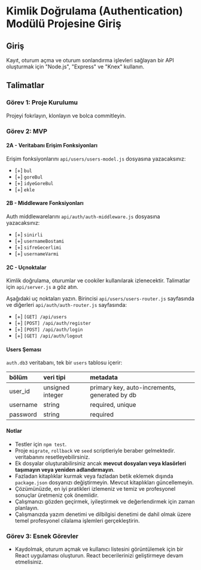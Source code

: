 # Kimlik Doğrulama (Authentication) Modülü Projesine Giriş

## Giriş

Kayıt, oturum açma ve oturum sonlandırma işlevleri sağlayan bir API oluşturmak için "Node.js", "Express" ve "Knex" kullanın.

## Talimatlar

### Görev 1: Proje Kurulumu

Projeyi fokrlayın, klonlayın ve bolca commitleyin.

### Görev 2: MVP

#### 2A - Veritabanı Erişim Fonksiyonları

Erişim fonksiyonlarını `api/users/users-model.js` dosyasına yazacaksınız:

- [+] `bul`
- [+] `goreBul`
- [+] `idyeGoreBul`
- [+] `ekle`

#### 2B - Middleware Fonksiyonları

Auth middlewarelarını `api/auth/auth-middleware.js` dosyasına yazacaksınız:

- [+] `sinirli`
- [+] `usernameBostami`
- [+] `sifreGecerlimi`
- [+] `usernameVarmi`

#### 2C - Uçnoktalar

Kimlik doğrulama, oturumlar ve cookiler kullanılarak izlenecektir. Talimatlar için `api/server.js` a göz atın.

Aşağıdaki uç noktaları yazın. Birincisi `api/users/users-router.js` sayfasında ve diğerleri `api/auth/auth-router.js` sayfasında:

- [+] `[GET] /api/users`
- [+] `[POST] /api/auth/register`
- [+] `[POST] /api/auth/login`
- [+] `[GET] /api/auth/logout`

#### Users Şeması

`auth.db3` veritabanı, tek bir `users` tablosu içerir:

| bölüm    | veri tipi        | metadata                                      |
| :------- | :--------------- | :-------------------------------------------- |
| user_id  | unsigned integer | primary key, auto-increments, generated by db |
| username | string           | required, unique                              |
| password | string           | required                                      |

#### Notlar

- Testler için `npm test`.
- Proje `migrate`, `rollback` ve `seed` scriptleriyle beraber gelmektedir. veritabanını resetleyebilirsiniz.
- Ek dosyalar oluşturabilirsiniz ancak **mevcut dosyaları veya klasörleri taşımayın veya yeniden adlandırmayın**.
- Fazladan kitaplıklar kurmak veya fazladan betik eklemek dışında `package.json` dosyanızı değiştirmeyin. Mevcut kitaplıkları güncellemeyin.
- Çözümünüzde, en iyi pratikleri izlemeniz ve temiz ve profesyonel sonuçlar üretmeniz çok önemlidir.
- Çalışmanızı gözden geçirmek, iyileştirmek ve değerlendirmek için zaman planlayın.
- Çalışmanızda yazım denetimi ve dilbilgisi denetimi de dahil olmak üzere temel profesyonel cilalama işlemleri gerçekleştirin.

### Görev 3: Esnek Görevler

- Kaydolmak, oturum açmak ve kullanıcı listesini görüntülemek için bir React uygulaması oluşturun. React becerilerinizi geliştirmeye devam etmelisiniz.
